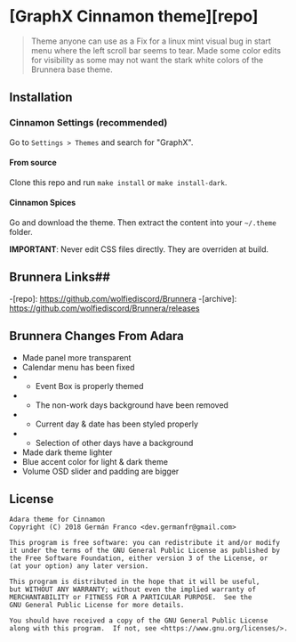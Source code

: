 # [GraphX Cinnamon theme][repo]
> Theme anyone can use as a Fix for a linux mint visual bug in start menu where the left scroll bar seems to tear. 
Made some color edits for visibility as some may not want the stark white colors of the Brunnera base theme.

## Installation
### Cinnamon Settings (recommended)
Go to `Settings > Themes` and search for "GraphX".

#### From source
Clone this repo and run `make install` or `make install-dark`.

#### Cinnamon Spices
Go and download the theme. Then extract the content into your `~/.theme` folder.


**IMPORTANT**: Never edit CSS files directly. They are overriden at build.

## Brunnera Links##
-[repo]: https://github.com/wolfiediscord/Brunnera
-[archive]: https://github.com/wolfiediscord/Brunnera/releases


## Brunnera Changes From Adara
- Made panel more transparent
- Calendar menu has been fixed
- - Event Box is properly themed
- - The non-work days background have been removed
- - Current day & date has been styled properly
- - Selection of other days have a background
- Made dark theme lighter
- Blue accent color for light & dark theme
- Volume OSD slider and padding are bigger

## License
```
Adara theme for Cinnamon
Copyright (C) 2018 Germán Franco <dev.germanfr@gmail.com>

This program is free software: you can redistribute it and/or modify
it under the terms of the GNU General Public License as published by
the Free Software Foundation, either version 3 of the License, or
(at your option) any later version.

This program is distributed in the hope that it will be useful,
but WITHOUT ANY WARRANTY; without even the implied warranty of
MERCHANTABILITY or FITNESS FOR A PARTICULAR PURPOSE.  See the
GNU General Public License for more details.

You should have received a copy of the GNU General Public License
along with this program.  If not, see <https://www.gnu.org/licenses/>.
```


